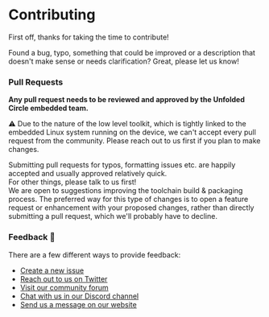 # Contributing

First off, thanks for taking the time to contribute!

Found a bug, typo, something that could be improved or a description that doesn't make sense or needs clarification?
Great, please let us know!

### Pull Requests

**Any pull request needs to be reviewed and approved by the Unfolded Circle embedded team.**

⚠️ Due to the nature of the low level toolkit, which is tightly linked to the embedded Linux system running on the
device, we can't accept every pull request from the community. Please reach out to us first if you plan to make changes.

Submitting pull requests for typos, formatting issues etc. are happily accepted and usually approved relatively quick.  
For other things, please talk to us first!  
We are open to suggestions improving the toolchain build & packaging process. The preferred way for this type of changes
is to open a feature request or enhancement with your proposed changes, rather than directly submitting a pull request,
which we'll probably have to decline.

### Feedback :speech_balloon:

There are a few different ways to provide feedback:

- [Create a new issue](https://github.com/unfoldedcircle/core-api/issues/new)
- [Reach out to us on Twitter](https://twitter.com/unfoldedcircle)
- [Visit our community forum](http://unfolded.community/)
- [Chat with us in our Discord channel](http://unfolded.chat/)
- [Send us a message on our website](https://unfoldedcircle.com/contact)
